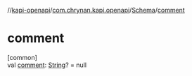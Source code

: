 //[kapi-openapi](../../../index.md)/[com.chrynan.kapi.openapi](../index.md)/[Schema](index.md)/[comment](comment.md)

# comment

[common]\
val [comment](comment.md): [String](https://kotlinlang.org/api/latest/jvm/stdlib/kotlin/-string/index.html)? = null

